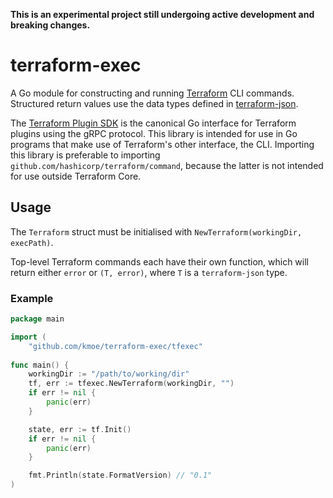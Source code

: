 **This is an experimental project still undergoing active development and breaking changes.**

# terraform-exec

A Go module for constructing and running [Terraform](https://terraform.io) CLI commands. Structured return values use the data types defined in [terraform-json](https://github.com/hashicorp/terraform-json).

The [Terraform Plugin SDK](https://github.com/hashicorp/terraform-plugin-sdk) is the canonical Go interface for Terraform plugins using the gRPC protocol. This library is intended for use in Go programs that make use of Terraform's other interface, the CLI. Importing this library is preferable to importing `github.com/hashicorp/terraform/command`, because the latter is not intended for use outside Terraform Core.

## Usage

The `Terraform` struct must be initialised with `NewTerraform(workingDir, execPath)`. 

Top-level Terraform commands each have their own function, which will return either `error` or `(T, error)`, where `T` is a `terraform-json` type.


### Example


```go
package main

import (
    "github.com/kmoe/terraform-exec/tfexec"
    
func main() {
    workingDir := "/path/to/working/dir"
    tf, err := tfexec.NewTerraform(workingDir, "")
    if err != nil {
        panic(err)
    }

    state, err := tf.Init()
    if err != nil {
        panic(err)
    }

    fmt.Println(state.FormatVersion) // "0.1"
)
```
